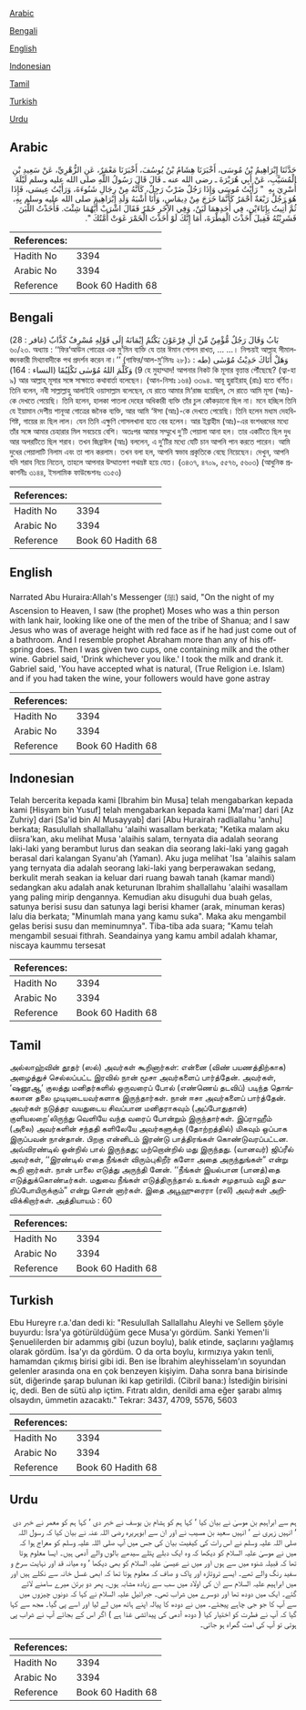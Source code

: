 [Arabic](#arabic)

[Bengali](#bengali)

[English](#english)

[Indonesian](#indonesian)

[Tamil](#tamil)

[Turkish](#turkish)

[Urdu](#urdu)

## Arabic


<div dir="rtl" lang="ar" style={{fontSize:'larger',backgroundColor:'#f8f9fa',padding:20}}>
حَدَّثَنَا إِبْرَاهِيمُ بْنُ مُوسَى، أَخْبَرَنَا هِشَامُ بْنُ يُوسُفَ، أَخْبَرَنَا مَعْمَرٌ، عَنِ الزُّهْرِيِّ، عَنْ سَعِيدِ بْنِ الْمُسَيَّبِ، عَنْ أَبِي هُرَيْرَةَ ـ رضى الله عنه ـ قَالَ قَالَ رَسُولُ اللَّهِ صلى الله عليه وسلم لَيْلَةَ أُسْرِيَ بِهِ ‏ "‏ رَأَيْتُ مُوسَى وَإِذَا رَجُلٌ ضَرْبٌ رَجِلٌ، كَأَنَّهُ مِنْ رِجَالِ شَنُوءَةَ، وَرَأَيْتُ عِيسَى، فَإِذَا هُوَ رَجُلٌ رَبْعَةٌ أَحْمَرُ كَأَنَّمَا خَرَجَ مِنْ دِيمَاسٍ، وَأَنَا أَشْبَهُ وَلَدِ إِبْرَاهِيمَ صلى الله عليه وسلم بِهِ، ثُمَّ أُتِيتُ بِإِنَاءَيْنِ، فِي أَحَدِهِمَا لَبَنٌ، وَفِي الآخَرِ خَمْرٌ فَقَالَ اشْرَبْ أَيَّهُمَا شِئْتَ‏.‏ فَأَخَذْتُ اللَّبَنَ فَشَرِبْتُهُ فَقِيلَ أَخَذْتَ الْفِطْرَةَ، أَمَا إِنَّكَ لَوْ أَخَذْتَ الْخَمْرَ غَوَتْ أُمَّتُكَ ‏"‏‏.‏
</div>
<div style={{backgroundColor:'#f8f9fa',padding:20, marginBottom: 10}}><table> <thead> <tr> <th>References:</th> <th></th> </tr> </thead> <tbody><tr><td>Hadith No</td><td>3394</td></tr><tr><td>Arabic No</td><td>3394</td></tr><tr><td>Reference</td><td>Book 60 Hadith 68</td></tr></tbody></table></div>

## Bengali


<div dir="ltr" lang="bn" style={{fontSize:'larger',backgroundColor:'#f8f9fa',padding:20}}>
بَابُ وَقَالَ رَجُلٌ مُّؤْمِنٌ مِّنْ اٰلِ فِرْعَوْنَ يَكْتُمُ إِيْمَانَهُ إِلَى قَوْلِهِ مُسْرِفٌ كَذَّابٌ (غافر : 28) ৬০/২৩. অধ্যায় : ‘‘ফির‘আউন গোত্রের এক মু’মিন ব্যক্তি যে তার ঈমান গোপন রাখত, ... ...। নিশ্চয়ই আল্লাহ সীমালঙ্ঘনকারী মিথ্যাবাদীকে পথ প্রদর্শন করেন না।’’ (গাফির/আল-মু’মিনঃ ২৮)১ وَهَلْ أَتَاكَ حَدِيْثُ مُوْسٰى (طه : 9) وَكَلَّمَ اللهُ مُوْسٰى تَكْلِيُمًا (النساء : 164) হে মুহাম্মাদ! আপনার নিকট কি মূসার বৃত্তান্ত পৌঁছেছে? (ত্বা-হা ৯) আর আল্লাহ্ মূসার সঙ্গে সাক্ষাতে কথাবার্তা বলেছেন। (আন-নিসাঃ ১৬৪) ৩৩৯৪. আবূ হুরাইরাহ্ (রাঃ) হতে বর্ণিত। তিনি বলেন, নবী সাল্লাল্লাহু আলাইহি ওয়াসাল্লাম বলেছেন, যে রাতে আমার মি‘রাজ হয়েছিল, সে রাতে আমি মূসা (আঃ)-কে দেখতে পেয়েছি। তিনি হলেন, হালকা পাতলা দেহের অধিকারী ব্যক্তি তাঁর চুল কোঁকড়ানো ছিল না। মনে হচ্ছিল তিনি যে ইয়ামান দেশীয় শানূআ গোত্রের জনৈক ব্যক্তি, আর আমি ‘ঈসা (আঃ)-কে দেখতে পেয়েছি। তিনি হলেন মধ্যম দেহবিশিষ্ট, গায়ের রং ছিল লাল। যেন তিনি এক্ষুণি গোসলখানা হতে বের হলেন। আর ইব্রাহীম (আঃ)-এর বংশধরদের মধ্যে তাঁর সঙ্গে আমার চেহারার মিল সবচেয়ে বেশি। অতঃপর আমার সম্মুখে দু’টি পেয়ালা আনা হল। তার একটিতে ছিল দুধ আর অপরটিতে ছিল শরাব। তখন জিব্রাঈল (আঃ) বললেন, এ দু’টির মধ্যে যেটি চান আপনি পান করতে পারেন। আমি দুধের পেয়ালাটি নিলাম এবং তা পান করলাম। তখন বলা হল, আপনি স্বভাব প্রকৃতিকে বেছে নিয়েছেন। দেখুন, আপনি যদি শরাব নিয়ে নিতেন, তাহলে আপনার উম্মাতগণ পথভ্রষ্ট হয়ে যেত। (৩৪৩৭, ৪৭০৯, ৫৫৭৬, ৫৬০৩) (আধুনিক প্রকাশনীঃ ৩১৪৪, ইসলামিক ফাউন্ডেশনঃ ৩১৫৩)
</div>
<div style={{backgroundColor:'#f8f9fa',padding:20, marginBottom: 10}}><table> <thead> <tr> <th>References:</th> <th></th> </tr> </thead> <tbody><tr><td>Hadith No</td><td>3394</td></tr><tr><td>Arabic No</td><td>3394</td></tr><tr><td>Reference</td><td>Book 60 Hadith 68</td></tr></tbody></table></div>

## English


<div dir="ltr" lang="en" style={{fontSize:'larger',backgroundColor:'#f8f9fa',padding:20}}>
Narrated Abu Huraira:Allah's Messenger (ﷺ) said, "On the night of my Ascension to Heaven, I saw (the prophet) Moses who was a thin person with lank hair, looking like one of the men of the tribe of Shanua; and I saw Jesus who was of average height with red face as if he had just come out of a bathroom. And I resemble prophet Abraham more than any of his offspring does. Then I was given two cups, one containing milk and the other wine. Gabriel said, 'Drink whichever you like.' I took the milk and drank it. Gabriel said, 'You have accepted what is natural, (True Religion i.e. Islam) and if you had taken the wine, your followers would have gone astray
</div>
<div style={{backgroundColor:'#f8f9fa',padding:20, marginBottom: 10}}><table> <thead> <tr> <th>References:</th> <th></th> </tr> </thead> <tbody><tr><td>Hadith No</td><td>3394</td></tr><tr><td>Arabic No</td><td>3394</td></tr><tr><td>Reference</td><td>Book 60 Hadith 68</td></tr></tbody></table></div>

## Indonesian


<div dir="ltr" lang="id" style={{fontSize:'larger',backgroundColor:'#f8f9fa',padding:20}}>
Telah bercerita kepada kami [Ibrahim bin Musa] telah mengabarkan kepada kami [Hisyam bin Yusuf] telah mengabarkan kepada kami [Ma'mar] dari [Az Zuhriy] dari [Sa'id bin Al Musayyab] dari [Abu Hurairah radliallahu 'anhu] berkata; Rasulullah shallallahu 'alaihi wasallam berkata; "Ketika malam aku diisra'kan, aku melihat Musa 'alaihis salam, ternyata dia adalah seorang laki-laki yang berambut lurus dan seakan dia seorang laki-laki yang gagah berasal dari kalangan Syanu'ah (Yaman). Aku juga melihat 'Isa 'alaihis salam yang ternyata dia adalah seorang laki-laki yang berperawakan sedang, berkulit merah seakan ia keluar dari ruang bawah tanah (kamar mandi) sedangkan aku adalah anak keturunan Ibrahim shallallahu 'alaihi wasallam yang paling mirip dengannya. Kemudian aku disuguhi dua buah gelas, satunya berisi susu dan satunya lagi berisi khamer (arak, minuman keras) lalu dia berkata; "Minumlah mana yang kamu suka". Maka aku mengambil gelas berisi susu dan meminumnya". Tiba-tiba ada suara; "Kamu telah mengambil sesuai fithrah. Seandainya yang kamu ambil adalah khamar, niscaya kaummu tersesat
</div>
<div style={{backgroundColor:'#f8f9fa',padding:20, marginBottom: 10}}><table> <thead> <tr> <th>References:</th> <th></th> </tr> </thead> <tbody><tr><td>Hadith No</td><td>3394</td></tr><tr><td>Arabic No</td><td>3394</td></tr><tr><td>Reference</td><td>Book 60 Hadith 68</td></tr></tbody></table></div>

## Tamil


<div dir="ltr" lang="ta" style={{fontSize:'larger',backgroundColor:'#f8f9fa',padding:20}}>
அல்லாஹ்வின் தூதர் (ஸல்) அவர்கள் கூறினார்கள்: என்னை (விண் பயணத்திற்காக) அழைத்துச் செல்லப்பட்ட இரவில் நான் மூசா அவர்களைப் பார்த்தேன். அவர்கள், ‘ஷனூஆ’ குலத்து மனிதர்களில் ஒருவரைப் போல் (எண்ணெய் தடவிப்) படிந்த தொங்கலான தலை முடியுடையவர்களாக இருந்தார்கள். நான் ஈசா அவர்களைப் பார்த்தேன். அவர்கள் நடுத்தர வயதுடைய சிவப்பான மனிதராகவும் (அப்போதுதான்) குளியலறை’லிருந்து வெளியே வந்த வரைப் போன்றும் இருந்தார்கள். இப்ராஹீம் (அலை) அவர்களின் சந்ததி களிலேயே அவர்களுக்கு (தோற்றத்தில்) மிகவும் ஒப்பாக இருப்பவன் நான்தான். பிறகு என்னிடம் இரண்டு பாத்திரங்கள் கொண்டுவரப்பட்டன. அவ்விரண்டில் ஒன்றில் பால் இருந்தது; மற்றொன்றில் மது இருந்தது. (வானவர்) ஜிப்ரீல் அவர்கள், ‘‘இரண்டில் எதை நீங்கள் விரும்புகிறீர் களோ அதை அருந்துங்கள்” என்று கூறி னார்கள். நான் பாலை எடுத்து அருந்தி னேன். ‘‘நீங்கள் இயல்பான (பானத்)தை எடுத்துக்கொண்டீர்கள். மதுவை நீங்கள் எடுத்திருந்தால் உங்கள் சமுதாயம் வழி தவறிப்போயிருக்கும்” என்று சொன் னார்கள். இதை அபூஹுரைரா (ரலி) அவர்கள் அறிவிக்கிறார்கள். அத்தியாயம் : 60
</div>
<div style={{backgroundColor:'#f8f9fa',padding:20, marginBottom: 10}}><table> <thead> <tr> <th>References:</th> <th></th> </tr> </thead> <tbody><tr><td>Hadith No</td><td>3394</td></tr><tr><td>Arabic No</td><td>3394</td></tr><tr><td>Reference</td><td>Book 60 Hadith 68</td></tr></tbody></table></div>

## Turkish


<div dir="ltr" lang="tr" style={{fontSize:'larger',backgroundColor:'#f8f9fa',padding:20}}>
Ebu Hureyre r.a.'dan dedi ki: "Resulullah Sallallahu Aleyhi ve Sellem şöyle buyurdu: İsra'ya götürüldüğüm gece Musa'yı gördüm. Sanki Yemen'li Şenuelilerden bir adammış gibi (uzun boylu), balık etinde, saçlarını yağlamış olarak gördüm. İsa'yı da gördüm. O da orta boylu, kırmızıya yakın tenli, hamamdan çıkmış birisi gibi idi. Ben ise İbrahim aleyhisselam'ın soyundan gelenler arasında ona en çok benzeyen kişiyim. Daha sonra bana birisinde süt, diğerinde şarap bulunan iki kap getirildi. (Cibril bana:) İstediğin birisini iç, dedi. Ben de sütü alıp içtim. Fıtratı aldın, denildi ama eğer şarabı almış olsaydın, ümmetin azacaktı." Tekrar: 3437, 4709, 5576, 5603
</div>
<div style={{backgroundColor:'#f8f9fa',padding:20, marginBottom: 10}}><table> <thead> <tr> <th>References:</th> <th></th> </tr> </thead> <tbody><tr><td>Hadith No</td><td>3394</td></tr><tr><td>Arabic No</td><td>3394</td></tr><tr><td>Reference</td><td>Book 60 Hadith 68</td></tr></tbody></table></div>

## Urdu


<div dir="rtl" lang="ur" style={{fontSize:'larger',backgroundColor:'#f8f9fa',padding:20}}>
ہم سے ابراہیم بن موسیٰ نے بیان کیا ‘ کہا ہم کو ہشام بن یوسف نے خبر دی ‘ کہا ہم کو معمر نے خبر دی ‘ انہیں زہری نے ‘ انہیں سعید بن مسیب نے اور ان سے ابوہریرہ رضی اللہ عنہ نے بیان کیا کہ رسول اللہ صلی اللہ علیہ وسلم نے اس رات کی کیفیت بیان کی جس میں آپ صلی اللہ علیہ وسلم کو معراج ہوا کہ میں نے موسیٰ علیہ السلام کو دیکھا کہ وہ ایک دبلے پتلے سیدھے بالوں والے آدمی ہیں۔ ایسا معلوم ہوتا تھا کہ قبیلہ شنوہ میں سے ہوں اور میں نے عیسیٰ علیہ السلام کو بھی دیکھا ‘ وہ میانہ قد اور نہایت سرخ و سفید رنگ والے تھے۔ ایسے تروتازہ اور پاک و صاف کہ معلوم ہوتا تھا کہ ابھی غسل خانہ سے نکلے ہیں اور میں ابراہیم علیہ السلام سے ان کی اولاد میں سب سے زیادہ مشابہ ہوں۔ پھر دو برتن میرے سامنے لائے گئے۔ ایک میں دودھ تھا اور دوسرے میں شراب تھی۔ جبرائیل علیہ السلام نے کہا کہ دونوں چیزوں میں سے آپ کا جو جی چاہے پیجئے۔ میں نے دودھ کا پیالہ اپنے ہاتھ میں لے لیا اور اسے پی گیا۔ مجھ سے کہا گیا کہ آپ نے فطرت کو اختیار کیا ( دودھ آدمی کی پیدائشی غذا ہے ) اگر اس کے بجائے آپ نے شراب پی ہوتی تو آپ کی امت گمراہ ہو جاتی۔
</div>
<div style={{backgroundColor:'#f8f9fa',padding:20, marginBottom: 10}}><table> <thead> <tr> <th>References:</th> <th></th> </tr> </thead> <tbody><tr><td>Hadith No</td><td>3394</td></tr><tr><td>Arabic No</td><td>3394</td></tr><tr><td>Reference</td><td>Book 60 Hadith 68</td></tr></tbody></table></div>